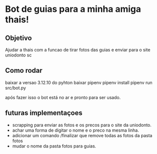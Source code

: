 # Bot de guias para a minha amiga thais!

## Objetivo

Ajudar a thais com a funcao de tirar fotos das guias e enviar para o site uniodonto sc

## Como rodar

baixar a versao 3.12.10 do pyhton
baixar pipenv 
pipenv install
pipenv run src/bot.py

após fazer isso o bot está no ar e pronto para ser usado.

## futuras implementaçoes
* scrapping para enviar as fotos e os precos para o site da uniodonto.
* achar uma forma de digitar o nome e o preco na mesma linha. 
* adicionar um comando /finalizar que remove todas as fotos da pasta fotos
* mudar o nome da pasta fotos para guias.